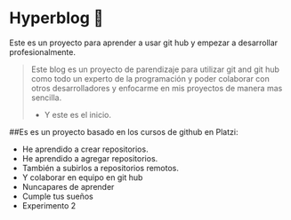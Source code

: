 # Hyperblog :electric_plug:
Este es un proyecto para aprender a usar git hub y empezar a desarrollar profesionalmente. 
>  Este blog es un proyecto de parendizaje para utilizar git and git hub como todo un experto de la programación y poder colaborar con otros desarrolladores y enfocarme en mis proyectos de manera mas sencilla.
>- Y este es el inicio.

##Es es un proyecto basado en los cursos de github en Platzi:
* He aprendido a crear repositorios.
* He aprendido a agregar repositorios.
* También a subirlos a repositorios remotos.
* Y colaborar en equipo en git hub
* Nuncapares de aprender
* Cumple tus sueños
* Experimento 2
